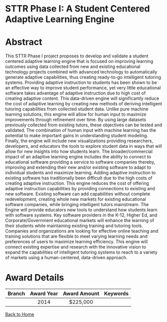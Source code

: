 
STTR Phase I: A Student Centered Adaptive Learning Engine
=========================================================

# Abstract


This STTR Phase I project proposes to develop and validate a student centered adaptive learning engine that is focused on improving learning outcomes using data collected from new and existing educational technology projects combined with advanced technology to automatically generate adaptive capabilities, thus creating ready-to-go intelligent tutoring systems. Providing adaptive instruction to students has been shown to be an effective way to improve student performance, yet very little educational software takes advantage of adaptive instruction due to high cost of creating adaptive content. This data-driven engine will significantly reduce the cost of adaptive learning by creating new methods of deriving intelligent tutoring capabilities from collected student data. Unlike pure machine learning solutions, this engine will allow for human input to maximize improvements through refinement over time. By using large datasets previously collected from existing tutors, these objectives can be tested and validated. The combination of human input with machine learning has the potential to make important gains in understanding student modeling. Finally, the engine will include new visualizations providing researchers, developers, and educators the tools to explore student data in ways that will allow for new insights into how students learn. The broader/commercial impact of an adaptive learning engine includes the ability to connect to educational software providing a service to software companies thereby, improving and extending their new and/or existing software to adapt to individual students and maximize learning. Adding adaptive instruction to existing software has traditionally been difficult due to the high costs of creating adaptive instruction. This engine reduces the cost of offering adaptive instruction capabilities by providing connections to existing and new software. Existing software can add capabilities without complete redevelopment, creating whole new markets for existing educational software companies, while bringing intelligent tutors mainstream. The Engine will provide educators new tools to understand how students learn with software systems. Key software providers in the K-12, Higher Ed, and Corporate/Government educational markets will enhance the learning of their students while maintaining existing training and tutoring tools. Companies and organizations are looking for effective online teaching and training solutions that are flexible to meet varying learning needs and preferences of users to maximize learning efficiency. This engine will connect existing expertise and research with the innovative vision to expand the capabilities of intelligent tutoring systems to reach to a variety of markets using a human-centered, data-driven approach.  

# Award Details

|Branch|Award Year|Award Amount|Keywords|
| :---: | :---: | :---: | :---: |
||2014|$225,000||
  
  


[Back to Home](https://github.com/chrischow/dod_sbir_awards/JT/#151)
